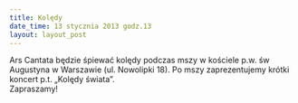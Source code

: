 ```yaml
---
title: Kolędy
date_time: 13 stycznia 2013 godz.13
layout: layout_post
---
```

Ars Cantata będzie śpiewać kolędy podczas mszy w kościele p.w. św Augustyna w Warszawie (ul. Nowolipki 18).
Po mszy zaprezentujemy krótki koncert p.t. „Kolędy świata”.
<br>Zapraszamy!
